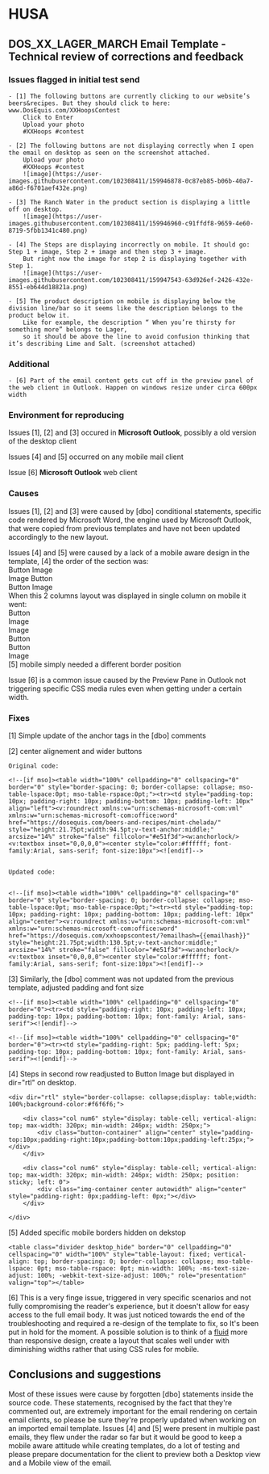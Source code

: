 # HUSA

## DOS_XX_LAGER_MARCH Email Template - Technical review of corrections and feedback

### Issues flagged in initial test send

	- [1] The following buttons are currently clicking to our website’s beers&recipes. But they should click to here: www.DosEquis.com/XXHoopsContest  
		Click to Enter
		Upload your photo
		#XXHoops #contest
		
	- [2] The following buttons are not displaying correctly when I open the email on desktop as seen on the screenshot attached.
		Upload your photo
		#XXHoops #contest
		![image](https://user-images.githubusercontent.com/102308411/159946878-0c87eb85-b06b-40a7-a86d-f6701aef432e.png)
		
	- [3] The Ranch Water in the product section is displaying a little off on desktop.
		![image](https://user-images.githubusercontent.com/102308411/159946960-c91ffdf8-9659-4e60-8719-5fbb1341c480.png)
		
	- [4] The Steps are displaying incorrectly on mobile. It should go: Step 1 + image, Step 2 + image and then step 3 + image. 
		But right now the image for step 2 is displaying together with Step 1.
		![image](https://user-images.githubusercontent.com/102308411/159947543-63d926ef-2426-432e-8551-eb644d18821a.png)
		
	- [5] The product description on mobile is displaying below the division line/bar so it seems like the description belongs to the product below it. 
		Like for example, the description “ When you’re thirsty for something more” belongs to Lager, 
		so it should be above the line to avoid confusion thinking that it’s describing Lime and Salt. (screenshot attached)
	
### Additional 
	- [6] Part of the email content gets cut off in the preview panel of the web client in Outlook. Happen on windows resize under circa 600px width
	
### Environment for reproducing 

Issues [1], [2] and [3] occured in <b>Microsoft Outlook</b>, possibly a old version of the desktop client

Issues [4] and [5] occurred on any mobile mail client

Issue [6] <b>Microsoft Outlook</b> web client

### Causes

Issues [1], [2] and [3] were caused by [dbo] conditional statements, specific code rendered by Microsoft Word, the engine used by Microsoft Outlook, that were copied from previous templates and have not been updated accordingly to the new layout.

Issues [4] and [5] were caused by a lack of a mobile aware design in the template, 
    [4] the order of the section was: <br>
                    Button         Image <br>
                    Image          Button <br>
                    Button         Image <br>
    When this 2 columns layout was displayed in single column on mobile it went: <br>
                    Button<br>
                    Image<br>
                    Image<br>
                    Button<br>
                    Button<br>
                    Image<br>
    [5] mobile simply needed a different border position

Issue [6] is a common issue caused by the Preview Pane in Outlook not triggering specific CSS media rules even when getting under a certain width.

### Fixes

[1] Simple update of the anchor tags in the [dbo] comments

[2] center alignement and wider buttons

    Original code: 
												
	<!--[if mso]><table width="100%" cellpadding="0" cellspacing="0" border="0" style="border-spacing: 0; border-collapse: collapse; mso-table-lspace:0pt; mso-table-rspace:0pt;"><tr><td style="padding-top: 10px; padding-right: 10px; padding-bottom: 10px; padding-left: 10px" align="left"><v:roundrect xmlns:v="urn:schemas-microsoft-com:vml" xmlns:w="urn:schemas-microsoft-com:office:word" href="https://dosequis.com/beers-and-recipes/mint-chelada/" style="height:21.75pt;width:94.5pt;v-text-anchor:middle;" arcsize="14%" stroke="false" fillcolor="#e51f3d"><w:anchorlock/><v:textbox inset="0,0,0,0"><center style="color:#ffffff; font-family:Arial, sans-serif; font-size:10px"><![endif]-->
												
		
    Updated code: 

												
	<!--[if mso]><table width="100%" cellpadding="0" cellspacing="0" border="0" style="border-spacing: 0; border-collapse: collapse; mso-table-lspace:0pt; mso-table-rspace:0pt;"><tr><td style="padding-top: 10px; padding-right: 10px; padding-bottom: 10px; padding-left: 10px" align="center"><v:roundrect xmlns:v="urn:schemas-microsoft-com:vml" xmlns:w="urn:schemas-microsoft-com:office:word" href="https://dosequis.com/xxhoopscontest/?emailhash={{emailhash}}" style="height:21.75pt;width:130.5pt;v-text-anchor:middle;" arcsize="14%" stroke="false" fillcolor="#e51f3d"><w:anchorlock/><v:textbox inset="0,0,0,0"><center style="color:#ffffff; font-family:Arial, sans-serif; font-size:10px"><![endif]-->
												
[3] Similarly, the [dbo] comment was not updated from the previous template, adjusted padding and font size 


	<!--[if mso]><table width="100%" cellpadding="0" cellspacing="0" border="0"><tr><td style="padding-right: 10px; padding-left: 10px; padding-top: 10px; padding-bottom: 10px; font-family: Arial, sans-serif"><![endif]-->
												
	<!--[if mso]><table width="100%" cellpadding="0" cellspacing="0" border="0"><tr><td style="padding-right: 5px; padding-left: 5px; padding-top: 10px; padding-bottom: 10px; font-family: Arial, sans-serif"><![endif]-->

[4] Steps in second row readjusted to Button Image but displayed in dir="rtl" on desktop.


    <div dir="rtl" style="border-collapse: collapse;display: table;width: 100%;background-color:#f6f6f6;">
								
        <div class="col num6" style="display: table-cell; vertical-align: top; max-width: 320px; min-width: 246px; width: 250px;">
		    <div class="button-container" align="center" style="padding-top:10px;padding-right:10px;padding-bottom:10px;padding-left:25px;"> </div>
	    </div>
								
        <div class="col num6" style="display: table-cell; vertical-align: top; max-width: 320px; min-width: 246px; width: 250px; position: sticky; left: 0">
            <div class="img-container center autowidth" align="center" style="padding-right: 0px;padding-left: 0px;"></div>
        </div>

	</div>

[5] Added specific mobile borders hidden on dekstop

    <table class="divider desktop_hide" border="0" cellpadding="0" cellspacing="0" width="100%" style="table-layout: fixed; vertical-align: top; border-spacing: 0; border-collapse: collapse; mso-table-lspace: 0pt; mso-table-rspace: 0pt; min-width: 100%; -ms-text-size-adjust: 100%; -webkit-text-size-adjust: 100%;" role="presentation" valign="top"></table>

[6] This is a very finge issue, triggered in very specific scenarios and not fully compromising the reader's experience, but it doesn't allow for easy access to the full email body. It was just noticed towards the end of the troubleshooting and required a re-design of the template to fix, so It's been put in hold for the moment. A possible solution is to think of a <u>fluid</u> more than responsive design, create a layout that scales well under with diminishing widths rather that using CSS rules for mobile.

## Conclusions and suggestions

Most of these issues were cause by forgotten [dbo] statements inside the source code. These statements, recognised by the fact that they're commented out, are extremely important for the email rendering on certain email clients, so please be sure they're properly updated when working on an imported email template. Issues [4] and [5] were present in multiple past emails, they flew under the radar so far but it would be good to keep a mobile aware attitude while creating templates, do a lot of testing and please prepare documentation for the client to preview both a Desktop view and a Mobile view of the email.
     
